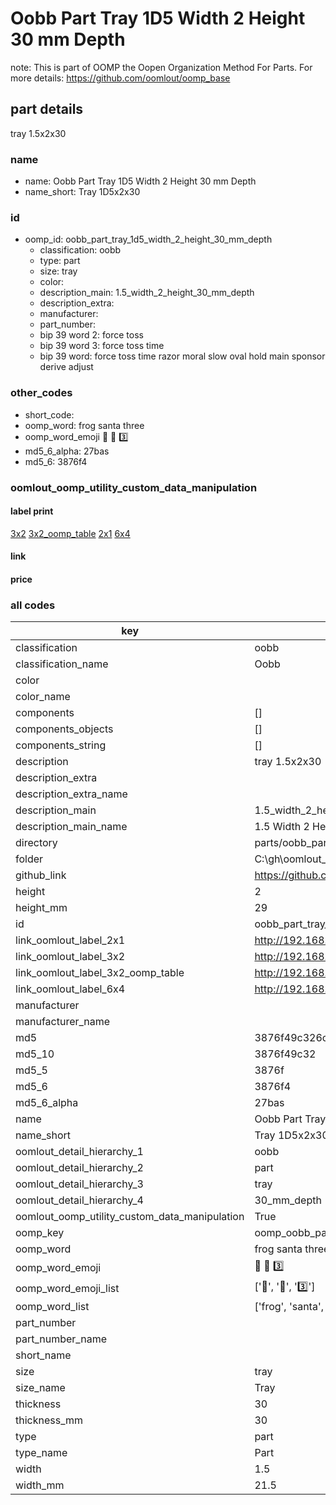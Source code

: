 # Oobb Part Tray 1D5 Width 2 Height 30 mm Depth  

note: This is part of OOMP the Oopen Organization Method For Parts. For more details: https://github.com/oomlout/oomp_base

##  part details
  



tray 1.5x2x30



### name
* name: Oobb Part Tray 1D5 Width 2 Height 30 mm Depth
* name_short: Tray 1D5x2x30 
### id
* oomp_id: oobb_part_tray_1d5_width_2_height_30_mm_depth
  * classification: oobb
  * type: part
  * size: tray
  * color: 
  * description_main: 1.5_width_2_height_30_mm_depth
  * description_extra: 
  * manufacturer: 
  * part_number: 
  * bip 39 word 2: force toss
  * bip 39 word 3: force toss time
  * bip 39 word: force toss time razor moral slow oval hold main sponsor derive adjust

### other_codes
* short_code: 
* oomp_word: frog santa three
* oomp_word_emoji :frog: :santa: :three:
* md5_6_alpha: 27bas
* md5_6: 3876f4






### oomlout_oomp_utility_custom_data_manipulation
#### label print
[3x2](http://192.168.1.245:1112/?label=oomp%2027bas)
[3x2_oomp_table](http://192.168.1.108:1112/?label=oomp%2027bas)
[2x1](http://192.168.1.242:1112/?label=oomp%2027bas)
[6x4](http://192.168.1.55:1112/?label=oomp%2027bas)    

#### link

                              

#### price







### all codes 
| key | value |  
| --- | --- |  
| classification | oobb |  
| classification_name | Oobb |  
| color |  |  
| color_name |  |  
| components | [] |  
| components_objects | [] |  
| components_string | [] |  
| description | tray 1.5x2x30 |  
| description_extra |  |  
| description_extra_name |  |  
| description_main | 1.5_width_2_height_30_mm_depth |  
| description_main_name | 1.5 Width 2 Height 30 mm Depth |  
| directory | parts/oobb_part_tray_1d5_width_2_height_30_mm_depth |  
| folder | C:\gh\oomlout_oobb_version_4_generated_parts\parts\oobb_part_tray_1d5_width_2_height_30_mm_depth |  
| github_link | https://github.com/oomlout/oomlout_oomp_part_src/tree/main/parts/oobb_part_tray_1d5_width_2_height_30_mm_depth |  
| height | 2 |  
| height_mm | 29 |  
| id | oobb_part_tray_1d5_width_2_height_30_mm_depth |  
| link_oomlout_label_2x1 | http://192.168.1.242:1112/?label=oomp%2027bas |  
| link_oomlout_label_3x2 | http://192.168.1.245:1112/?label=oomp%2027bas |  
| link_oomlout_label_3x2_oomp_table | http://192.168.1.108:1112/?label=oomp%2027bas |  
| link_oomlout_label_6x4 | http://192.168.1.55:1112/?label=oomp%2027bas |  
| manufacturer |  |  
| manufacturer_name |  |  
| md5 | 3876f49c326c93b730c7db2bc4b96ad8 |  
| md5_10 | 3876f49c32 |  
| md5_5 | 3876f |  
| md5_6 | 3876f4 |  
| md5_6_alpha | 27bas |  
| name | Oobb Part Tray 1D5 Width 2 Height 30 mm Depth |  
| name_short | Tray 1D5x2x30  |  
| oomlout_detail_hierarchy_1 | oobb |  
| oomlout_detail_hierarchy_2 | part |  
| oomlout_detail_hierarchy_3 | tray |  
| oomlout_detail_hierarchy_4 | 30_mm_depth |  
| oomlout_oomp_utility_custom_data_manipulation | True |  
| oomp_key | oomp_oobb_part_tray_1d5_width_2_height_30_mm_depth |  
| oomp_word | frog santa three |  
| oomp_word_emoji | :frog: :santa: :three: |  
| oomp_word_emoji_list | [':frog:', ':santa:', ':three:'] |  
| oomp_word_list | ['frog', 'santa', 'three'] |  
| part_number |  |  
| part_number_name |  |  
| short_name |  |  
| size | tray |  
| size_name | Tray |  
| thickness | 30 |  
| thickness_mm | 30 |  
| type | part |  
| type_name | Part |  
| width | 1.5 |  
| width_mm | 21.5 |  
